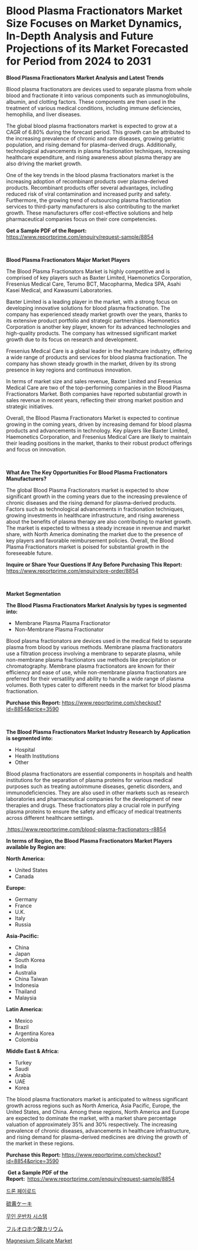 <p><h1>Blood Plasma Fractionators Market Size Focuses on Market Dynamics, In-Depth Analysis and Future Projections of its Market Forecasted for Period from 2024 to 2031</h1></p><p><strong>Blood Plasma Fractionators Market Analysis and Latest Trends</strong></p>
<p><p>Blood plasma fractionators are devices used to separate plasma from whole blood and fractionate it into various components such as immunoglobulins, albumin, and clotting factors. These components are then used in the treatment of various medical conditions, including immune deficiencies, hemophilia, and liver diseases.</p><p>The global blood plasma fractionators market is expected to grow at a CAGR of 6.80% during the forecast period. This growth can be attributed to the increasing prevalence of chronic and rare diseases, growing geriatric population, and rising demand for plasma-derived drugs. Additionally, technological advancements in plasma fractionation techniques, increasing healthcare expenditure, and rising awareness about plasma therapy are also driving the market growth.</p><p>One of the key trends in the blood plasma fractionators market is the increasing adoption of recombinant products over plasma-derived products. Recombinant products offer several advantages, including reduced risk of viral contamination and increased purity and safety. Furthermore, the growing trend of outsourcing plasma fractionation services to third-party manufacturers is also contributing to the market growth. These manufacturers offer cost-effective solutions and help pharmaceutical companies focus on their core competencies.</p></p>
<p><strong>Get a Sample PDF of the Report:&nbsp;</strong> <a href="https://www.reportprime.com/enquiry/request-sample/8854">https://www.reportprime.com/enquiry/request-sample/8854</a></p>
<p>&nbsp;</p>
<p><strong>Blood Plasma Fractionators Major Market Players</strong></p>
<p><p>The Blood Plasma Fractionators Market is highly competitive and is comprised of key players such as Baxter Limited, Haemonetics Corporation, Fresenius Medical Care, Terumo BCT, Macopharma, Medica SPA, Asahi Kasei Medical, and Kawasumi Laboratories. </p><p>Baxter Limited is a leading player in the market, with a strong focus on developing innovative solutions for blood plasma fractionation. The company has experienced steady market growth over the years, thanks to its extensive product portfolio and strategic partnerships. Haemonetics Corporation is another key player, known for its advanced technologies and high-quality products. The company has witnessed significant market growth due to its focus on research and development.</p><p>Fresenius Medical Care is a global leader in the healthcare industry, offering a wide range of products and services for blood plasma fractionation. The company has shown steady growth in the market, driven by its strong presence in key regions and continuous innovation.</p><p>In terms of market size and sales revenue, Baxter Limited and Fresenius Medical Care are two of the top-performing companies in the Blood Plasma Fractionators Market. Both companies have reported substantial growth in sales revenue in recent years, reflecting their strong market position and strategic initiatives.</p><p>Overall, the Blood Plasma Fractionators Market is expected to continue growing in the coming years, driven by increasing demand for blood plasma products and advancements in technology. Key players like Baxter Limited, Haemonetics Corporation, and Fresenius Medical Care are likely to maintain their leading positions in the market, thanks to their robust product offerings and focus on innovation.</p></p>
<p>&nbsp;</p>
<p><strong>What Are The Key Opportunities For Blood Plasma Fractionators Manufacturers?</strong></p>
<p><p>The global Blood Plasma Fractionators market is expected to show significant growth in the coming years due to the increasing prevalence of chronic diseases and the rising demand for plasma-derived products. Factors such as technological advancements in fractionation techniques, growing investments in healthcare infrastructure, and rising awareness about the benefits of plasma therapy are also contributing to market growth. The market is expected to witness a steady increase in revenue and market share, with North America dominating the market due to the presence of key players and favorable reimbursement policies. Overall, the Blood Plasma Fractionators market is poised for substantial growth in the foreseeable future.</p></p>
<p><strong>Inquire or Share Your Questions If Any Before Purchasing This Report:</strong> <a href="https://www.reportprime.com/enquiry/pre-order/8854">https://www.reportprime.com/enquiry/pre-order/8854</a></p>
<p>&nbsp;</p>
<p><strong>Market Segmentation</strong></p>
<p><strong>The Blood Plasma Fractionators Market Analysis by types is segmented into:</strong></p>
<p><ul><li>Membrane Plasma Plasma Fractionator</li><li>Non-Membrane Plasma Fractionator</li></ul></p>
<p><p>Blood plasma fractionators are devices used in the medical field to separate plasma from blood by various methods. Membrane plasma fractionators use a filtration process involving a membrane to separate plasma, while non-membrane plasma fractionators use methods like precipitation or chromatography. Membrane plasma fractionators are known for their efficiency and ease of use, while non-membrane plasma fractionators are preferred for their versatility and ability to handle a wide range of plasma volumes. Both types cater to different needs in the market for blood plasma fractionation.</p></p>
<p><strong>Purchase this Report:&nbsp;</strong><a href="https://www.reportprime.com/checkout?id=8854&price=3590">https://www.reportprime.com/checkout?id=8854&price=3590</a></p>
<p>&nbsp;</p>
<p><strong>The Blood Plasma Fractionators Market Industry Research by Application is segmented into:</strong></p>
<p><ul><li>Hospital</li><li>Health Institutions</li><li>Other</li></ul></p>
<p><p>Blood plasma fractionators are essential components in hospitals and health institutions for the separation of plasma proteins for various medical purposes such as treating autoimmune diseases, genetic disorders, and immunodeficiencies. They are also used in other markets such as research laboratories and pharmaceutical companies for the development of new therapies and drugs. These fractionators play a crucial role in purifying plasma proteins to ensure the safety and efficacy of medical treatments across different healthcare settings.</p></p>
<p><a href="https://www.reportprime.com/blood-plasma-fractionators-r8854">&nbsp;https://www.reportprime.com/blood-plasma-fractionators-r8854</a></p>
<p><strong>In terms of Region, the Blood Plasma Fractionators Market Players available by Region are:</strong></p>
<p>
    <p> <strong> North America: </strong>
        <ul>
            <li>United States</li>
            <li>Canada</li>
        </ul>
        </p> 
    <p> <strong> Europe: </strong>
        <ul>
            <li>Germany</li>
            <li>France</li>
            <li>U.K.</li>
            <li>Italy</li>
            <li>Russia</li>
        </ul>
        </p> 
    <p> <strong> Asia-Pacific: </strong>
        <ul>
            <li>China</li>
            <li>Japan</li>
            <li>South Korea</li>
            <li>India</li>
            <li>Australia</li>
            <li>China Taiwan</li>
            <li>Indonesia</li>
            <li>Thailand</li>
            <li>Malaysia</li>
        </ul>
        </p> 
    <p> <strong> Latin America: </strong>
        <ul>
            <li>Mexico</li>
            <li>Brazil</li>
            <li>Argentina Korea</li>
            <li>Colombia</li>
        </ul>
        </p> 
    <p> <strong> Middle East & Africa: </strong>
        <ul>
            <li>Turkey</li>
            <li>Saudi</li>
            <li>Arabia</li>
            <li>UAE</li>
            <li>Korea</li>
        </ul>
    </p>
    </p>
<p><p>The blood plasma fractionators market is anticipated to witness significant growth across regions such as North America, Asia Pacific, Europe, the United States, and China. Among these regions, North America and Europe are expected to dominate the market, with a market share percentage valuation of approximately 35% and 30% respectively. The increasing prevalence of chronic diseases, advancements in healthcare infrastructure, and rising demand for plasma-derived medicines are driving the growth of the market in these regions.</p></p>
<p><strong>Purchase this Report: </strong><a href="https://www.reportprime.com/checkout?id=8854&price=3590">https://www.reportprime.com/checkout?id=8854&price=3590</a></p>
<p>&nbsp;<strong>Get a Sample PDF of the Report:&nbsp;&nbsp;</strong><a href="https://www.reportprime.com/enquiry/request-sample/8854">https://www.reportprime.com/enquiry/request-sample/8854</a></p>
<p><strong></strong></p>
<p><p><a href="https://github.com/lkwggful07722/Market-Research-Report-List-1/blob/main/767581421155.md">드론 페이로드</a></p><p><a href="https://github.com/mathieurico66/Market-Research-Report-List-1/blob/main/376675323196.md">硫黄ケーキ</a></p><p><a href="https://github.com/ZacharyScthmitt4465/Market-Research-Report-List-1/blob/main/103376721156.md">무인 운반차 시스템</a></p><p><a href="https://github.com/SarahFahey88/Market-Research-Report-List-1/blob/main/470676923197.md">フルオロホウ酸カリウム</a></p><p><a href="https://issuu.com/reportprime-2/docs/magnesium-silicate-market-size-2030.pptx">Magnesium Silicate Market</a></p></p>
